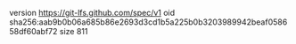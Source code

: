 version https://git-lfs.github.com/spec/v1
oid sha256:aab9b0b06a685b86e2693d3cd1b5a225b0b3203989942beaf058658df60abf72
size 811
